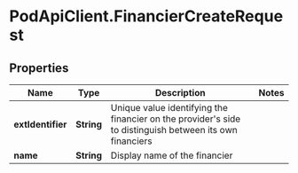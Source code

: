 # PodApiClient.FinancierCreateRequest

## Properties

Name | Type | Description | Notes
------------ | ------------- | ------------- | -------------
**extIdentifier** | **String** | Unique value identifying the financier on the provider&#39;s side to distinguish between its own financiers | 
**name** | **String** | Display name of the financier | 


